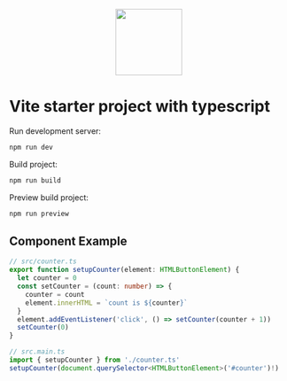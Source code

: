 <p align="center"><a href="https://naykel.com.au" target="_blank"><img src="https://avatars0.githubusercontent.com/u/32632005?s=460&u=d1df6f6e0bf29668f8a4845271e9be8c9b96ed83&v=4" width="120"></a></p>


# Vite starter project with typescript

Run development server:

```bash
npm run dev
```

Build project:

```bash
npm run build
```

Preview build project:

```bash
npm run preview
```

## Component Example

```ts
// src/counter.ts
export function setupCounter(element: HTMLButtonElement) {
  let counter = 0
  const setCounter = (count: number) => {
    counter = count
    element.innerHTML = `count is ${counter}`
  }
  element.addEventListener('click', () => setCounter(counter + 1))
  setCounter(0)
}
```

```js
// src.main.ts
import { setupCounter } from './counter.ts'
setupCounter(document.querySelector<HTMLButtonElement>('#counter')!)
```
